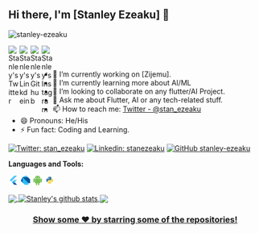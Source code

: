 ## Hi there, I'm [Stanley Ezeaku] 👋

<p align="left"> <img src="https://komarev.com/ghpvc/?username=stanley-ezeaku&label=Views&color=blue&style=plastic" alt="stanley-ezeaku" /> </p>

<a href="https://twitter.com/stan_ezeaku">
  <img align="left" alt="Stanley's Twitter" width="22px" src="https://cdn.jsdelivr.net/npm/simple-icons@v3/icons/twitter.svg" />
</a>
<a href="https://linkedin.com/in/stanezeaku">
  <img align="left" alt="Stanley's Linkdein" width="22px" src="https://cdn.jsdelivr.net/npm/simple-icons@v3/icons/linkedin.svg" />
</a>
<a href="https://github.com/stanley-ezeaku">
  <img align="left" alt="Stanley's Github" width="22px" src="https://cdn.jsdelivr.net/npm/simple-icons@v3/icons/github.svg" />
</a>
<a href="https://instagram.com/stan_ezeaku/">
  <img align="left" alt="Stanley's Instagram" width="22px" src="https://cdn.jsdelivr.net/npm/simple-icons@v3/icons/instagram.svg" />
</a>

<br/>
<br/>


- 🔭 I’m currently working on [Zijemu].
- 🌱 I’m currently learning more about AI/ML
- 👯 I’m looking to collaborate on any flutter/AI Project.
- 💬 Ask me about Flutter, AI or any tech-related stuff.
- 📫 How to reach me: [Twitter - @stan_ezeaku](https://twitter.com/stan_ezeaku)
- 😄 Pronouns: He/His
- ⚡ Fun fact: Coding and Learning.

[![Twitter: stan_ezeaku](https://img.shields.io/twitter/follow/stan_ezeaku?style=social)](https://twitter.com/stan_ezeaku)
[![Linkedin: stanezeaku](https://img.shields.io/badge/-stanezeaku-blue?style=flat-square&logo=Linkedin&logoColor=white&link=https://www.linkedin.com/in/stanezeaku/)](https://www.linkedin.com/in/stanezeaku/)
[![GitHub stanley-ezeaku](https://img.shields.io/github/followers/stanley-ezeaku?label=follow&style=social)](https://github.com/stanley-ezeaku)



**Languages and Tools:**  

<code><img height="20" src="https://raw.githubusercontent.com/github/explore/80688e429a7d4ef2fca1e82350fe8e3517d3494d/topics/flutter/flutter.png"></code>
<code><img height="20" src="https://raw.githubusercontent.com/github/explore/80688e429a7d4ef2fca1e82350fe8e3517d3494d/topics/dart/dart.png"></code>
<code><img height="20" src="https://raw.githubusercontent.com/github/explore/80688e429a7d4ef2fca1e82350fe8e3517d3494d/topics/android/android.png"></code>
<code><img height="20" src="https://raw.githubusercontent.com/github/explore/80688e429a7d4ef2fca1e82350fe8e3517d3494d/topics/python/python.png"></code>


    

<a href="https://github.com/stanley-ezeaku">
  <img align="center" src="https://github-readme-stats.vercel.app/api/top-langs/?username=stanley-ezeaku&theme=light&hide_langs_below=1" />
</a>
<a href="https://github.com/stanley-ezeaku">
 <img align="center" src="https://github-readme-stats.vercel.app/api?username=stanley-ezeaku&show_icons=true&theme=light&line_height=27" alt="Stanley's github stats"/>
</a>
<a href="https://github.com/stanley-ezeaku/Ispend">
  <img align="center" src="https://github-readme-stats.vercel.app/api/pin/?username=stanley-ezeaku&repo=Ispend&theme=light" />


<div align="center">

### Show some ❤️ by starring some of the repositories!

</div>
